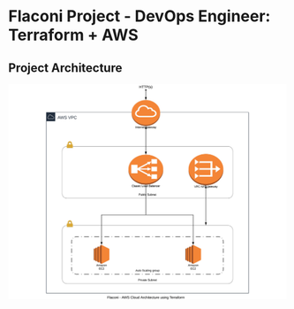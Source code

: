 # Flaconi Project - DevOps Engineer: Terraform + AWS 

## Project Architecture

![alt text](https://raw.githubusercontent.com/abhinav-k07/projects/master/Flaconi%20Docs/Flaconi%20-%20DevOps%20AWS%20Cloud%20and%20Terraform.jpeg)
